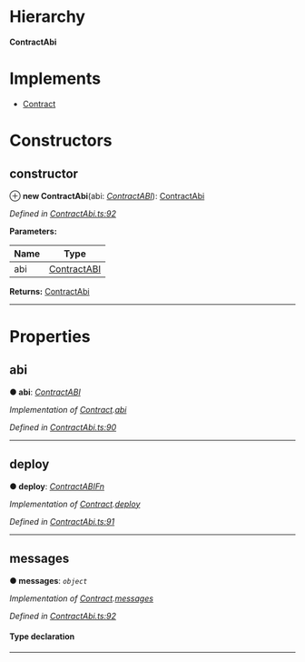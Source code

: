 

# Hierarchy

**ContractAbi**

# Implements

* [Contract](../interfaces/_contractabi_.contract.md)

# Constructors

<a id="constructor"></a>

##  constructor

⊕ **new ContractAbi**(abi: *[ContractABI](../modules/_contractabi_.md#contractabi-1)*): [ContractAbi](_contractabi_.contractabi.md)

*Defined in [ContractAbi.ts:92](https://github.com/polkadot-js/api/blob/ea6ce4e/packages/types/src/ContractAbi.ts#L92)*

**Parameters:**

| Name | Type |
| ------ | ------ |
| abi | [ContractABI](../modules/_contractabi_.md#contractabi-1) |

**Returns:** [ContractAbi](_contractabi_.contractabi.md)

___

# Properties

<a id="abi"></a>

##  abi

**● abi**: *[ContractABI](../modules/_contractabi_.md#contractabi-1)*

*Implementation of [Contract](../interfaces/_contractabi_.contract.md).[abi](../interfaces/_contractabi_.contract.md#abi)*

*Defined in [ContractAbi.ts:90](https://github.com/polkadot-js/api/blob/ea6ce4e/packages/types/src/ContractAbi.ts#L90)*

___
<a id="deploy"></a>

##  deploy

**● deploy**: *[ContractABIFn](../interfaces/_contractabi_.contractabifn.md)*

*Implementation of [Contract](../interfaces/_contractabi_.contract.md).[deploy](../interfaces/_contractabi_.contract.md#deploy)*

*Defined in [ContractAbi.ts:91](https://github.com/polkadot-js/api/blob/ea6ce4e/packages/types/src/ContractAbi.ts#L91)*

___
<a id="messages"></a>

##  messages

**● messages**: *`object`*

*Implementation of [Contract](../interfaces/_contractabi_.contract.md).[messages](../interfaces/_contractabi_.contract.md#messages)*

*Defined in [ContractAbi.ts:92](https://github.com/polkadot-js/api/blob/ea6ce4e/packages/types/src/ContractAbi.ts#L92)*

#### Type declaration

[index: `string`]: [ContractABIFn](../interfaces/_contractabi_.contractabifn.md)

___

